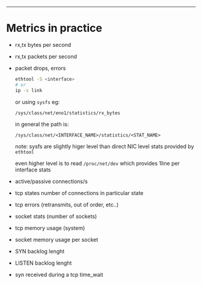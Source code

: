 ---

# Metrics in practice

- rx,tx bytes per second
- rx,tx packets per second
- packet drops, errors


    ```sh
    ethtool -S <interface>
    # or
    ip -s link
    ```

    or using `sysfs`
    eg:
    ```
    /sys/class/net/eno1/statistics/rx_bytes
    ```
    in general the path is:
    ```
    /sys/class/net/<INTERFACE_NAME>/statistics/<STAT_NAME>
    ```

    note: sysfs are slightly higer level than direct NIC level stats
    provided by `ethtool`

    even higher level is to read `/proc/net/dev`
    which provides 1line per interface stats


- active/passive connections/s

- tcp states number of connections in particular state

- tcp errors (retransmits, out of order, etc..)


- socket stats (number of sockets)

- tcp memory usage (system)

- socket memory usage per socket

- SYN backlog lenght

- LISTEN backlog lenght

- syn received during a tcp time_wait
